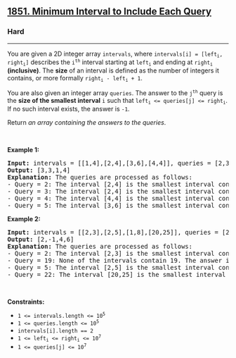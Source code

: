 <h2><a href="https://leetcode.com/problems/minimum-interval-to-include-each-query/">1851. Minimum Interval to Include Each Query</a></h2><h3>Hard</h3><hr><div bis_skin_checked="1"><p>You are given a 2D integer array <code>intervals</code>, where <code>intervals[i] = [left<sub>i</sub>, right<sub>i</sub>]</code> describes the <code>i<sup>th</sup></code> interval starting at <code>left<sub>i</sub></code> and ending at <code>right<sub>i</sub></code> <strong>(inclusive)</strong>. The <strong>size</strong> of an interval is defined as the number of integers it contains, or more formally <code>right<sub>i</sub> - left<sub>i</sub> + 1</code>.</p>

<p>You are also given an integer array <code>queries</code>. The answer to the <code>j<sup>th</sup></code> query is the <strong>size of the smallest interval</strong> <code>i</code> such that <code>left<sub>i</sub> &lt;= queries[j] &lt;= right<sub>i</sub></code>. If no such interval exists, the answer is <code>-1</code>.</p>

<p>Return <em>an array containing the answers to the queries</em>.</p>

<p>&nbsp;</p>
<p><strong class="example">Example 1:</strong></p>

<pre><strong>Input:</strong> intervals = [[1,4],[2,4],[3,6],[4,4]], queries = [2,3,4,5]
<strong>Output:</strong> [3,3,1,4]
<strong>Explanation:</strong> The queries are processed as follows:
- Query = 2: The interval [2,4] is the smallest interval containing 2. The answer is 4 - 2 + 1 = 3.
- Query = 3: The interval [2,4] is the smallest interval containing 3. The answer is 4 - 2 + 1 = 3.
- Query = 4: The interval [4,4] is the smallest interval containing 4. The answer is 4 - 4 + 1 = 1.
- Query = 5: The interval [3,6] is the smallest interval containing 5. The answer is 6 - 3 + 1 = 4.
</pre>

<p><strong class="example">Example 2:</strong></p>

<pre><strong>Input:</strong> intervals = [[2,3],[2,5],[1,8],[20,25]], queries = [2,19,5,22]
<strong>Output:</strong> [2,-1,4,6]
<strong>Explanation:</strong> The queries are processed as follows:
- Query = 2: The interval [2,3] is the smallest interval containing 2. The answer is 3 - 2 + 1 = 2.
- Query = 19: None of the intervals contain 19. The answer is -1.
- Query = 5: The interval [2,5] is the smallest interval containing 5. The answer is 5 - 2 + 1 = 4.
- Query = 22: The interval [20,25] is the smallest interval containing 22. The answer is 25 - 20 + 1 = 6.
</pre>

<p>&nbsp;</p>
<p><strong>Constraints:</strong></p>

<ul>
	<li><code>1 &lt;= intervals.length &lt;= 10<sup>5</sup></code></li>
	<li><code>1 &lt;= queries.length &lt;= 10<sup>5</sup></code></li>
	<li><code>intervals[i].length == 2</code></li>
	<li><code>1 &lt;= left<sub>i</sub> &lt;= right<sub>i</sub> &lt;= 10<sup>7</sup></code></li>
	<li><code>1 &lt;= queries[j] &lt;= 10<sup>7</sup></code></li>
</ul>
</div>